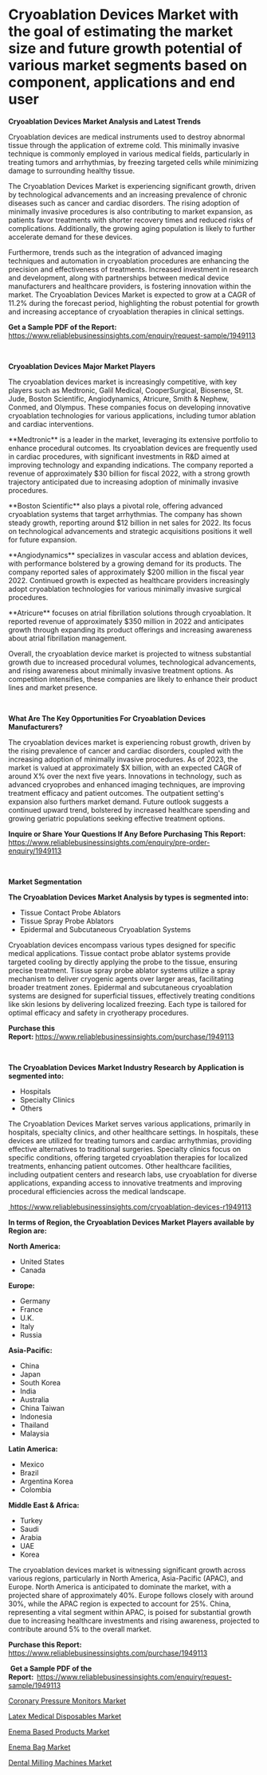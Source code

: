 <p><h1>Cryoablation Devices Market with the goal of estimating the market size and future growth potential of various market segments based on component, applications and end user</h1></p><p><strong>Cryoablation Devices Market Analysis and Latest Trends</strong></p>
<p><p>Cryoablation devices are medical instruments used to destroy abnormal tissue through the application of extreme cold. This minimally invasive technique is commonly employed in various medical fields, particularly in treating tumors and arrhythmias, by freezing targeted cells while minimizing damage to surrounding healthy tissue.</p><p>The Cryoablation Devices Market is experiencing significant growth, driven by technological advancements and an increasing prevalence of chronic diseases such as cancer and cardiac disorders. The rising adoption of minimally invasive procedures is also contributing to market expansion, as patients favor treatments with shorter recovery times and reduced risks of complications. Additionally, the growing aging population is likely to further accelerate demand for these devices.</p><p>Furthermore, trends such as the integration of advanced imaging techniques and automation in cryoablation procedures are enhancing the precision and effectiveness of treatments. Increased investment in research and development, along with partnerships between medical device manufacturers and healthcare providers, is fostering innovation within the market. The Cryoablation Devices Market is expected to grow at a CAGR of 11.2% during the forecast period, highlighting the robust potential for growth and increasing acceptance of cryoablation therapies in clinical settings.</p></p>
<p><strong>Get a Sample PDF of the Report:&nbsp;</strong> <a href="https://www.reliablebusinessinsights.com/enquiry/request-sample/1949113?utm_campaign=57&utm_medium=2&utm_source=Github&utm_content=ia&utm_term=04032025&utm_id=cryoablation-devices">https://www.reliablebusinessinsights.com/enquiry/request-sample/1949113</a></p>
<p>&nbsp;</p>
<p><strong>Cryoablation Devices Major Market Players</strong></p>
<p><p>The cryoablation devices market is increasingly competitive, with key players such as Medtronic, Galil Medical, CooperSurgical, Biosense, St. Jude, Boston Scientific, Angiodynamics, Atricure, Smith & Nephew, Conmed, and Olympus. These companies focus on developing innovative cryoablation technologies for various applications, including tumor ablation and cardiac interventions.</p><p>**Medtronic** is a leader in the market, leveraging its extensive portfolio to enhance procedural outcomes. Its cryoablation devices are frequently used in cardiac procedures, with significant investments in R&D aimed at improving technology and expanding indications. The company reported a revenue of approximately $30 billion for fiscal 2022, with a strong growth trajectory anticipated due to increasing adoption of minimally invasive procedures.</p><p>**Boston Scientific** also plays a pivotal role, offering advanced cryoablation systems that target arrhythmias. The company has shown steady growth, reporting around $12 billion in net sales for 2022. Its focus on technological advancements and strategic acquisitions positions it well for future expansion.</p><p>**Angiodynamics** specializes in vascular access and ablation devices, with performance bolstered by a growing demand for its products. The company reported sales of approximately $200 million in the fiscal year 2022. Continued growth is expected as healthcare providers increasingly adopt cryoablation technologies for various minimally invasive surgical procedures.</p><p>**Atricure** focuses on atrial fibrillation solutions through cryoablation. It reported revenue of approximately $350 million in 2022 and anticipates growth through expanding its product offerings and increasing awareness about atrial fibrillation management.</p><p>Overall, the cryoablation device market is projected to witness substantial growth due to increased procedural volumes, technological advancements, and rising awareness about minimally invasive treatment options. As competition intensifies, these companies are likely to enhance their product lines and market presence.</p></p>
<p>&nbsp;</p>
<p><strong>What Are The Key Opportunities For Cryoablation Devices Manufacturers?</strong></p>
<p><p>The cryoablation devices market is experiencing robust growth, driven by the rising prevalence of cancer and cardiac disorders, coupled with the increasing adoption of minimally invasive procedures. As of 2023, the market is valued at approximately $X billion, with an expected CAGR of around X% over the next five years. Innovations in technology, such as advanced cryoprobes and enhanced imaging techniques, are improving treatment efficacy and patient outcomes. The outpatient setting's expansion also furthers market demand. Future outlook suggests a continued upward trend, bolstered by increased healthcare spending and growing geriatric populations seeking effective treatment options.</p></p>
<p><strong>Inquire or Share Your Questions If Any Before Purchasing This Report:</strong> <a href="https://www.reliablebusinessinsights.com/enquiry/pre-order-enquiry/1949113?utm_campaign=57&utm_medium=2&utm_source=Github&utm_content=ia&utm_term=04032025&utm_id=cryoablation-devices">https://www.reliablebusinessinsights.com/enquiry/pre-order-enquiry/1949113</a></p>
<p>&nbsp;</p>
<p><strong>Market Segmentation</strong></p>
<p><strong>The Cryoablation Devices Market Analysis by types is segmented into:</strong></p>
<p><ul><li>Tissue Contact Probe Ablators</li><li>Tissue Spray Probe Ablators</li><li>Epidermal and Subcutaneous Cryoablation Systems</li></ul></p>
<p><p>Cryoablation devices encompass various types designed for specific medical applications. Tissue contact probe ablator systems provide targeted cooling by directly applying the probe to the tissue, ensuring precise treatment. Tissue spray probe ablator systems utilize a spray mechanism to deliver cryogenic agents over larger areas, facilitating broader treatment zones. Epidermal and subcutaneous cryoablation systems are designed for superficial tissues, effectively treating conditions like skin lesions by delivering localized freezing. Each type is tailored for optimal efficacy and safety in cryotherapy procedures.</p></p>
<p><strong>Purchase this Report:&nbsp;</strong><a href="https://www.reliablebusinessinsights.com/purchase/1949113?utm_campaign=57&utm_medium=2&utm_source=Github&utm_content=ia&utm_term=04032025&utm_id=cryoablation-devices">https://www.reliablebusinessinsights.com/purchase/1949113</a></p>
<p>&nbsp;</p>
<p><strong>The Cryoablation Devices Market Industry Research by Application is segmented into:</strong></p>
<p><ul><li>Hospitals</li><li>Specialty Clinics</li><li>Others</li></ul></p>
<p><p>The Cryoablation Devices Market serves various applications, primarily in hospitals, specialty clinics, and other healthcare settings. In hospitals, these devices are utilized for treating tumors and cardiac arrhythmias, providing effective alternatives to traditional surgeries. Specialty clinics focus on specific conditions, offering targeted cryoablation therapies for localized treatments, enhancing patient outcomes. Other healthcare facilities, including outpatient centers and research labs, use cryoablation for diverse applications, expanding access to innovative treatments and improving procedural efficiencies across the medical landscape.</p></p>
<p><a href="https://www.reliablebusinessinsights.com/cryoablation-devices-r1949113?utm_campaign=57&utm_medium=2&utm_source=Github&utm_content=ia&utm_term=04032025&utm_id=cryoablation-devices">&nbsp;https://www.reliablebusinessinsights.com/cryoablation-devices-r1949113</a></p>
<p><strong>In terms of Region, the Cryoablation Devices Market Players available by Region are:</strong></p>
<p>
    <p> <strong> North America: </strong>
        <ul>
            <li>United States</li>
            <li>Canada</li>
        </ul>
        </p> 
    <p> <strong> Europe: </strong>
        <ul>
            <li>Germany</li>
            <li>France</li>
            <li>U.K.</li>
            <li>Italy</li>
            <li>Russia</li>
        </ul>
        </p> 
    <p> <strong> Asia-Pacific: </strong>
        <ul>
            <li>China</li>
            <li>Japan</li>
            <li>South Korea</li>
            <li>India</li>
            <li>Australia</li>
            <li>China Taiwan</li>
            <li>Indonesia</li>
            <li>Thailand</li>
            <li>Malaysia</li>
        </ul>
        </p> 
    <p> <strong> Latin America: </strong>
        <ul>
            <li>Mexico</li>
            <li>Brazil</li>
            <li>Argentina Korea</li>
            <li>Colombia</li>
        </ul>
        </p> 
    <p> <strong> Middle East & Africa: </strong>
        <ul>
            <li>Turkey</li>
            <li>Saudi</li>
            <li>Arabia</li>
            <li>UAE</li>
            <li>Korea</li>
        </ul>
    </p>
    </p>
<p><p>The cryoablation devices market is witnessing significant growth across various regions, particularly in North America, Asia-Pacific (APAC), and Europe. North America is anticipated to dominate the market, with a projected share of approximately 40%. Europe follows closely with around 30%, while the APAC region is expected to account for 25%. China, representing a vital segment within APAC, is poised for substantial growth due to increasing healthcare investments and rising awareness, projected to contribute around 5% to the overall market.</p></p>
<p><strong>Purchase this Report: </strong><a href="https://www.reliablebusinessinsights.com/purchase/1949113?utm_campaign=57&utm_medium=2&utm_source=Github&utm_content=ia&utm_term=04032025&utm_id=cryoablation-devices">https://www.reliablebusinessinsights.com/purchase/1949113</a></p>
<p>&nbsp;<strong>Get a Sample PDF of the Report:&nbsp;&nbsp;</strong><a href="https://www.reliablebusinessinsights.com/enquiry/request-sample/1949113?utm_campaign=57&utm_medium=2&utm_source=Github&utm_content=ia&utm_term=04032025&utm_id=cryoablation-devices">https://www.reliablebusinessinsights.com/enquiry/request-sample/1949113</a></p>
<p><strong></strong></p>
<p><p><a href="https://github.com/kmettjanksj7/Market-Research-Report-List-1/blob/main/coronary-pressure-monitors-market.md?utm_campaign=57&utm_medium=2&utm_source=Github&utm_content=ia&utm_term=04032025&utm_id=cryoablation-devices">Coronary Pressure Monitors Market</a></p><p><a href="https://github.com/lenjakam/Market-Research-Report-List-1/blob/main/latex-medical-disposables-market.md?utm_campaign=57&utm_medium=2&utm_source=Github&utm_content=ia&utm_term=04032025&utm_id=cryoablation-devices">Latex Medical Disposables Market</a></p><p><a href="https://github.com/denuetkachci/Market-Research-Report-List-1/blob/main/enema-based-products-market.md?utm_campaign=57&utm_medium=2&utm_source=Github&utm_content=ia&utm_term=04032025&utm_id=cryoablation-devices">Enema Based Products Market</a></p><p><a href="https://github.com/groszsaoudrd/Market-Research-Report-List-1/blob/main/enema-bag-market.md?utm_campaign=57&utm_medium=2&utm_source=Github&utm_content=ia&utm_term=04032025&utm_id=cryoablation-devices">Enema Bag Market</a></p><p><a href="https://github.com/cachuhashieb/Market-Research-Report-List-1/blob/main/dental-milling-machines-market.md?utm_campaign=57&utm_medium=2&utm_source=Github&utm_content=ia&utm_term=04032025&utm_id=cryoablation-devices">Dental Milling Machines Market</a></p></p>